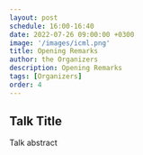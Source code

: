 ```yaml
---
layout: post
schedule: 16:00-16:40
date: 2022-07-26 09:00:00 +0300
image: '/images/icml.png'
title: Opening Remarks
author: the Organizers
description: Opening Remarks
tags: [Organizers]
order: 4
---
```


## Talk Title
Talk abstract
